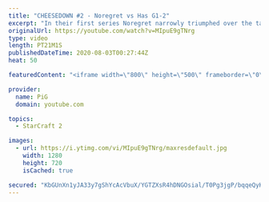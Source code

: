 ```yaml
---
title: "CHEESEDOWN #2 - Noregret vs Has G1-2"
excerpt: "In their first series Noregret narrowly triumphed over the taiwanese player. Now Has will have to unholster every cannon and proxy dark shrine in his arsenal to bring it back and fight for the title. I’m also bloody curious to see if chronoboost makes up for the lack of a MSC when a match is full on"
originalUrl: https://youtube.com/watch?v=MIpuE9gTNrg
type: video
length: PT21M1S
publishedDateTime: 2020-08-03T00:27:44Z
heat: 50

featuredContent: "<iframe width=\"800\" height=\"500\" frameborder=\"0\" src=\"https://www.youtube.com/embed/MIpuE9gTNrg\" allow=\"accelerometer; autoplay; encrypted-media; gyroscope; picture-in-picture\" allowfullscreen></iframe>"

provider:
  name: PiG
  domain: youtube.com

topics:
  - StarCraft 2

images:
  - url: https://i.ytimg.com/vi/MIpuE9gTNrg/maxresdefault.jpg
    width: 1280
    height: 720
    isCached: true

secured: "KbGUnXn1yJA33y7gShYcAcVbuX/YGTZXsR4hDNGOsial/T0Pg3jgP/bqqeQyKvKEsCevUN8s/0D2KAiYWiQXri/Y68rIyDlitUF9Eu3E3ybThJBtA7K5FKbuyZh7B/6OOy/S2YjoSQHi+WozxNy7hXWXLxbKrW7GGCJRIJjIYjE4v2NewM2syY1/jvfLZ2I4NLB3tXWBnmbXdpa1IPYXZMhgIx5YbrsRSw7ZtPPPEyEwsKd6IYQduzfSu79Og/chbtdThc1MI8q6dDbUz3sjrkLeHXJCFSuR5C7QMkmUjvIm3f22+Nc1ZTRzD56SHCaWwx3N5Ma/NGt2ZGIXDc5CQQxs95Wv69Io6qYMXSDiksRq7fkfCRo9ZY+D4AtRhyMi68qtgFN2I2dNYvd64ZcnJ5GiIx/6WxlezoloT3g/vIE=;DGpEx3vPOVxRpkbHVwGI3A=="
---
```


